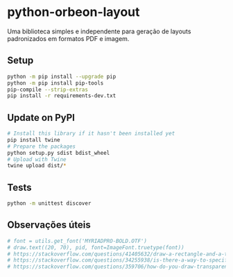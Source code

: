 # python-orbeon-layout

Uma biblioteca simples e independente para geração de layouts padronizados em formatos PDF e imagem.

## Setup

```bash
python -m pip install --upgrade pip
python -m pip install pip-tools
pip-compile --strip-extras
pip install -r requirements-dev.txt
```

## Update on PyPI

```bash
# Install this library if it hasn't been installed yet
pip install twine
# Prepare the packages
python setup.py sdist bdist_wheel
# Upload with Twine
twine upload dist/*
```

## Tests

```bash
python -m unittest discover
```

## Observações úteis

```bash
# font = utils.get_font('MYRIADPRO-BOLD.OTF')
# draw.text((20, 70), pid, font=ImageFont.truetype(font))
# https://stackoverflow.com/questions/41405632/draw-a-rectangle-and-a-text-in-it-using-pil
# https://stackoverflow.com/questions/34255938/is-there-a-way-to-specify-the-width-of-a-rectangle-in-pil
# https://stackoverflow.com/questions/359706/how-do-you-draw-transparent-polygons-with-python
```
